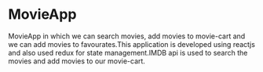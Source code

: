 # MovieApp
MovieApp in which we can search movies, add movies to movie-cart and we can add movies to favourates.This application is developed using reactjs and also used redux for state management.IMDB api is used to search the movies and add movies to our movie-cart.
